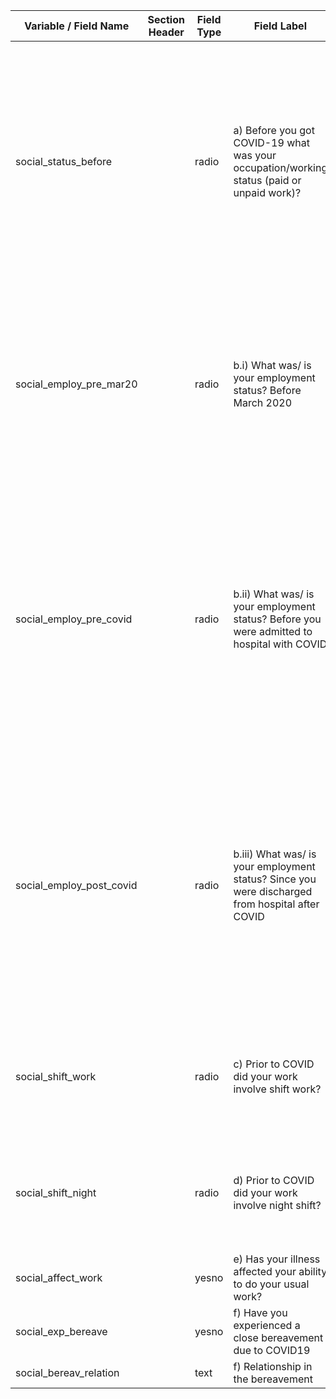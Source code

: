| Variable / Field Name       | Section Header | Field Type | Field Label                                                                                     | Choices or Calculations                                                                                                                                                                                                 |
| --------------------------- | -------------- | ---------- | ----------------------------------------------------------------------------------------------- | ----------------------------------------------------------------------------------------------------------------------------------------------------------------------------------------------------------------------- |
| social\_status\_before      |                | radio      | a) Before you got COVID-19 what was your occupation/working status (paid or unpaid work)?       | 1, Working Full-time ; 2, Working Part-time ; 3, Full time carer (children or other) ; 4, Unemployed ; 5, Unable to work due to chronic illness ; 6, Student ; 7, Retired ; 8, Medically retired ; 9, Prefer not to say |
| social\_employ\_pre\_mar20  |                | radio      | b.i) What was/ is your employment status? Before March 2020                                     | 1, FT employment ; 2, PT employment ; 3, Off sick ; 4, Caring for children ; 5, Caring for an adult ; 6, FT education ; 7, PT education ; 8, Unemployed ; 9, Retired                                                    |
| social\_employ\_pre\_covid  |                | radio      | b.ii) What was/ is your employment status? Before you were admitted to hospital with COVID      | 1, FT employment ; 2, PT employment ; 3, Off sick ; 4, Caring for children ; 5, Caring for an adult ; 6, FT education ; 7, PT education ; 8, Unemployed ; 9, Retired ; 10, Furloughed ; 11, Laid off due to outbreak    |
| social\_employ\_post\_covid |                | radio      | b.iii) What was/ is your employment status? Since you were discharged from hospital after COVID | 1, FT employment ; 2, PT employment ; 3, Off sick ; 4, Caring for children ; 5, Caring for an adult ; 6, FT education ; 7, PT education ; 8, Unemployed ; 9, Retired ; 10, Furloughed ; 11, Laid off due to outbreak    |
| social\_shift\_work         |                | radio      | c) Prior to COVID did your work involve shift work?                                             | 0, Never ; 1, Rarely ; 2, Sometimes ; 3, Usually ; 4, Always ; 5, Don't know / prefer not to say                                                                                                                        |
| social\_shift\_night        |                | radio      | d) Prior to COVID did your work involve night shift?                                            | 0, Never ; 1, Rarely ; 2, Sometimes ; 3, Usually ; 4, Always ; 5, Don't know / prefer not to say                                                                                                                        |
| social\_affect\_work        |                | yesno      | e) Has your illness affected your ability to do your usual work?                                | 1, Yes ; 0, No                                                                                                                                                                                                          |
| social\_exp\_bereave        |                | yesno      | f) Have you experienced a close bereavement due to COVID19                                      | 1, Yes ; 0, No                                                                                                                                                                                                          |
| social\_bereav\_relation    |                | text       | f) Relationship in the bereavement                                                              |                                                                                                                                                                                                                         |